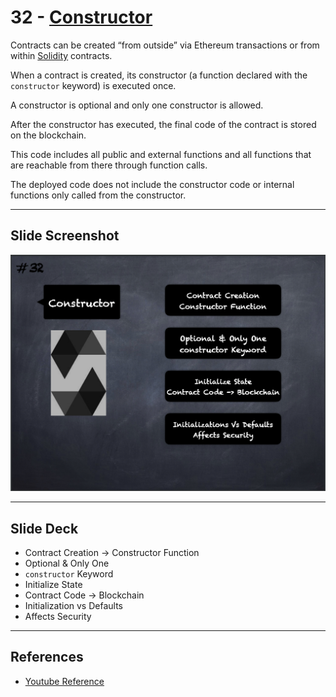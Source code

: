# 32 - [Constructor](Constructor.md)
Contracts can be created “from outside” via Ethereum transactions or from within [Solidity](Solidity.md) contracts. 

When a contract is created, its constructor (a function declared with the `constructor` keyword) is executed once. 

A constructor is optional and only one constructor is allowed. 

After the constructor has executed, the final code of the contract is stored on the blockchain. 

This code includes all public and external functions and all functions that are reachable from there through function calls. 

The deployed code does not include the constructor code or internal functions only called from the constructor.

___
## Slide Screenshot
![032.png](../images/solidity101/032.png)
___
## Slide Deck
- Contract Creation -> Constructor Function
- Optional & Only One
- `constructor` Keyword
- Initialize State
- Contract Code -> Blockchain
- Initialization vs Defaults
- Affects Security
___
## References
- [Youtube Reference](https://youtu.be/TCl1IcGl_3I?t=991)


